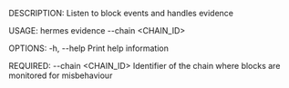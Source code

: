 DESCRIPTION:
Listen to block events and handles evidence

USAGE:
    hermes evidence --chain <CHAIN_ID>

OPTIONS:
    -h, --help    Print help information

REQUIRED:
        --chain <CHAIN_ID>    Identifier of the chain where blocks are monitored for misbehaviour
